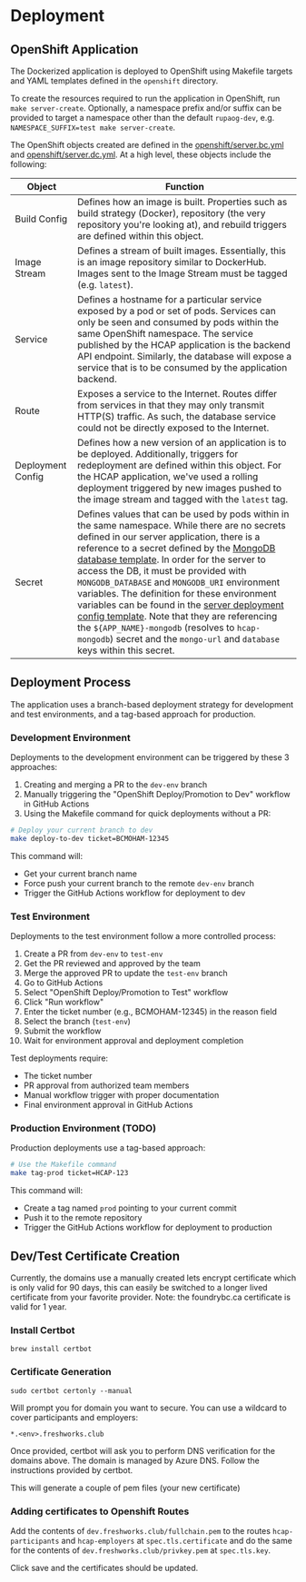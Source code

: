 # Deployment

## OpenShift Application

The Dockerized application is deployed to OpenShift using Makefile targets and YAML templates defined in the `openshift` directory.

To create the resources required to run the application in OpenShift, run `make server-create`. Optionally, a namespace prefix and/or suffix can be provided to target a namespace other than the default `rupaog-dev`, e.g. `NAMESPACE_SUFFIX=test make server-create`.

The OpenShift objects created are defined in the [openshift/server.bc.yml](openshift/server.bc.yml) and [openshift/server.dc.yml](openshift/server.dc.yml). At a high level, these objects include the following:


Object | Function
------ | --------
Build Config | Defines how an image is built. Properties such as build strategy (Docker), repository (the very repository you're looking at), and rebuild triggers are defined within this object.
Image Stream | Defines a stream of built images. Essentially, this is an image repository similar to DockerHub. Images sent to the Image Stream must be tagged (e.g. `latest`).
Service | Defines a hostname for a particular service exposed by a pod or set of pods. Services can only be seen and consumed by pods within the same OpenShift namespace. The service published by the HCAP application is the backend API endpoint. Similarly, the database will expose a service that is to be consumed by the application backend.
Route | Exposes a service to the Internet. Routes differ from services in that they may only transmit HTTP(S) traffic. As such, the database service could not be directly exposed to the Internet.
Deployment Config | Defines how a new version of an application is to be deployed. Additionally, triggers for redeployment are defined within this object. For the HCAP application, we've used a rolling deployment triggered by new images pushed to the image stream and tagged with the `latest` tag.
Secret |Defines values that can be used by pods within in the same namespace. While there are no secrets defined in our server application, there is a reference to a secret defined by the [MongoDB database template](openshift/mongo.yml). In order for the server to access the DB, it must be provided with `MONGODB_DATABASE` and `MONGODB_URI` environment variables. The definition for these environment variables can be found in the [server deployment config template](openshift/server.dc.yml). Note that they are referencing the `${APP_NAME}-mongodb` (resolves to `hcap-mongodb`) secret and the `mongo-url` and `database` keys within this secret.

## Deployment Process

The application uses a branch-based deployment strategy for development and test environments, and a tag-based approach for production.

### Development Environment

Deployments to the development environment can be triggered by these 3 approaches:

1. Creating and merging a PR to the `dev-env` branch
2. Manually triggering the "OpenShift Deploy/Promotion to Dev" workflow in GitHub Actions
3. Using the Makefile command for quick deployments without a PR:

```bash
# Deploy your current branch to dev
make deploy-to-dev ticket=BCMOHAM-12345
```

This command will:
- Get your current branch name
- Force push your current branch to the remote `dev-env` branch
- Trigger the GitHub Actions workflow for deployment to dev

### Test Environment

Deployments to the test environment follow a more controlled process:

1. Create a PR from `dev-env` to `test-env`
2. Get the PR reviewed and approved by the team
3. Merge the approved PR to update the `test-env` branch
4. Go to GitHub Actions
5. Select "OpenShift Deploy/Promotion to Test" workflow
6. Click "Run workflow"
7. Enter the ticket number (e.g., BCMOHAM-12345) in the reason field
8. Select the branch (`test-env`)
9. Submit the workflow
10. Wait for environment approval and deployment completion

Test deployments require:
- The ticket number
- PR approval from authorized team members
- Manual workflow trigger with proper documentation
- Final environment approval in GitHub Actions

### Production Environment (TODO)

Production deployments use a tag-based approach:

```bash
# Use the Makefile command
make tag-prod ticket=HCAP-123
```

This command will:
- Create a tag named `prod` pointing to your current commit
- Push it to the remote repository
- Trigger the GitHub Actions workflow for deployment to production

## Dev/Test Certificate Creation

Currently, the domains use a manually created lets encrypt certificate which is only valid for 90 days, this can easily be switched to a longer lived certificate from your favorite provider. Note: the foundrybc.ca certificate is valid for 1 year.

### Install Certbot

```
brew install certbot
```

### Certificate Generation

```
sudo certbot certonly --manual
```

Will prompt you for domain you want to secure. You can use a wildcard to cover participants and employers:

`*.<env>.freshworks.club`

Once provided, certbot will ask you to perform DNS verification for the domains above. The domain is managed by Azure DNS. Follow the instructions provided by certbot.

This will generate a couple of pem files (your new certificate)

### Adding certificates to Openshift Routes

Add the contents of `dev.freshworks.club/fullchain.pem` to the routes `hcap-participants` and `hcap-employers` at `spec.tls.certificate` and do the same for the contents of `dev.freshworks.club/privkey.pem` at `spec.tls.key`.

Click save and the certificates should be updated.
